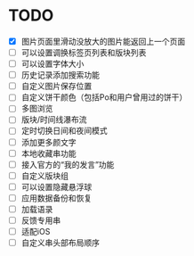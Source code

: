 # TODO
- [x] 图片页面里滑动没放大的图片能返回上一个页面
- [ ] 可以设置调换标签页列表和版块列表
- [ ] 可以设置字体大小
- [ ] 历史记录添加搜索功能
- [ ] 自定义图片保存位置
- [ ] 自定义饼干颜色（包括Po和用户曾用过的饼干）
- [ ] 多图浏览
- [ ] 版块/时间线瀑布流
- [ ] 定时切换日间和夜间模式
- [ ] 添加更多颜文字
- [ ] 本地收藏串功能
- [ ] 接入官方的“我的发言”功能
- [ ] 自定义版块组
- [ ] 可以设置隐藏悬浮球
- [ ] 应用数据备份和恢复
- [ ] 加载语录
- [ ] 反馈专用串
- [ ] 适配iOS
- [ ] 自定义串头部布局顺序
